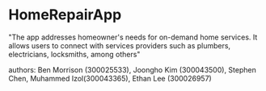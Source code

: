 # HomeRepairApp

"The app addresses homeowner's needs for on-demand home services. 
It allows users to connect with services providers such as plumbers, electricians, locksmiths, among others"

authors: Ben Morrison (300025533), Joongho Kim (300043500), Stephen Chen, Muhammed Izol(300043365), Ethan Lee (300026957)
